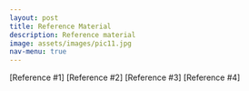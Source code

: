 ```yaml
---
layout: post
title: Reference Material
description: Reference material 
image: assets/images/pic11.jpg
nav-menu: true
---
```


[Reference #1]
[Reference #2]
[Reference #3]
[Reference #4]
